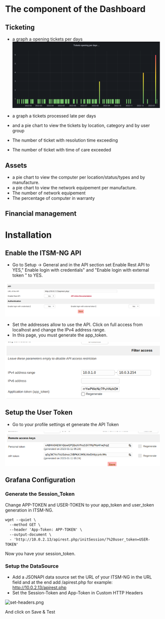 # The component of the Dashboard
## Ticketing
* a graph a opening tickets per days
  ![Screenshot tickets per days](img/grafana/tickets-per-days.png)

* a graph a tickets processed late per days
* and a pie chart to view the tickets by location, category and by user group
* The number of ticket with resolution time exceeding
* The number of ticket with time of care exceeded
## Assets
* a pie chart to view the computer per location/status/types and by manufacture.
* a pie chart to view the network equipement per manufacture.
* The number of network equipement
* The percentage of computer in warranty
## Financial management

# Installation
## Enable the ITSM-NG API
* Go to Setup -> General and in the API section set Enable Rest API	to YES," Enable login with credentials" and "Enable login with external token " to YES.

![enable-api.png](img/grafana/enable-api.png)
* Set the addresses allow to use the API. Click on full access from localhost and change the IPv4 address range.
* In this page, you must generate the app_token.

![app-token.png](img/grafana/app-token.png)

## Setup the User Token
* Go to your profile settings et generate the API Token

![user-api.png](img/grafana/user-api.png)

## Grafana Configuration
### Generate the Session_Token
Change APP-TOKEN and USER-TOKEN to your app_token and user_token generation in ITSM-NG. 

```
wget --quiet \
  --method GET \
  --header 'App-Token: APP-TOKEN' \
  --output-document \
  - 'http://10.0.2.13/apirest.php/initSession/?%20user_token=USER-TOKEN'
````

Now you have your session_token.

### Setup the DataSource
* Add a JSONAPI data source set the URL of your ITSM-NG in the URL field and at the end add /apirest.php for example: http://10.0.2.13/apirest.php
* Set the Session-Token and App-Token in Custom HTTP Headers

![set-headers.png](img/grafana/set-headers.png)

And click on Save & Test
